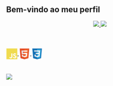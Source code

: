 ## Bem-vindo ao meu perfil

<div align="center">
  <a href="https://github.com/matheusbalbino1">
  <img height="180em" src="https://github-readme-stats.vercel.app/api?username=matheusbalbino1&show_icons=true&theme=dracula&include_all_commits=true&count_private=true"/>
  <img height="180em" src="https://github-readme-stats.vercel.app/api/top-langs/?username=matheusbalbino1&layout=compact&langs_count=7&theme=dracula"/>
</div>
  
#
<div style="display: inline_block"><br>
  <img align="center" alt="Js" height="30" width="30" src="https://raw.githubusercontent.com/devicons/devicon/master/icons/javascript/javascript-plain.svg">
  <img align="center" alt="HTML" height="30" width="30" src="https://raw.githubusercontent.com/devicons/devicon/master/icons/html5/html5-original.svg">
  <img align="center" alt="CSS" height="30" width="30" src="https://raw.githubusercontent.com/devicons/devicon/master/icons/css3/css3-original.svg">
</div>
  
  
#
 <div> 
  <a href="https://www.linkedin.com/in/matheus-balbino-de-oliveira-4a2456195/" target="_blank"><img src="https://img.shields.io/badge/-LinkedIn-%230077B5?style=for-the-badge&logo=linkedin&logoColor=white" target="_blank"></a> 
</div>

